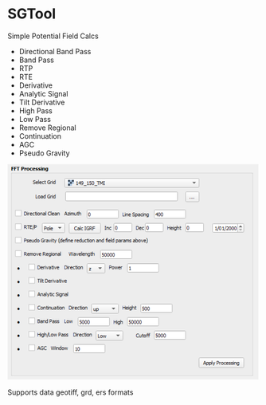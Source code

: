 # SGTool
 Simple Potential Field Calcs   
    
- Directional Band Pass
- Band Pass   
- RTP
- RTE
- Derivative
- Analytic Signal
- Tilt Derivative
- High Pass
- Low Pass
- Remove Regional
- Continuation
- AGC
- Pseudo Gravity
   
![SGTools image](dialog.png)    
   
Supports data geotiff, grd, ers formats
